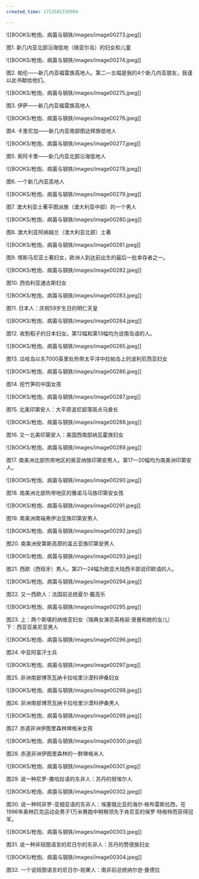 ```yaml
---
created_time: 1713501339904

---
```

 

![[BOOKS/枪炮、病菌与钢铁/images/image00273.jpeg]]

图1. 新几内亚北部沿海低地（锡亚尔岛）的妇女和儿童

  

![[BOOKS/枪炮、病菌与钢铁/images/image00274.jpeg]]

图2. 帕伦——新几内亚福雷族高地人。第二—五幅是我的4个新几内亚朋友，我谨以此书献给他们。　

  

![[BOOKS/枪炮、病菌与钢铁/images/image00275.jpeg]]

图3. 伊萨——新几内亚福雷族高地人　

  

![[BOOKS/枪炮、病菌与钢铁/images/image00276.jpeg]]

图4. 卡里尼加——新几内亚南部图达辉族低地人　

  

![[BOOKS/枪炮、病菌与钢铁/images/image00277.jpeg]]

图5. 索阿卡里——新几内亚北部沿海低地人　

  

![[BOOKS/枪炮、病菌与钢铁/images/image00278.jpeg]]

图6. 一个新几内亚高地人　

  

![[BOOKS/枪炮、病菌与钢铁/images/image00279.jpeg]]

图7. 澳大利亚土著平图派族（澳大利亚中部）的一个男人　

  

![[BOOKS/枪炮、病菌与钢铁/images/image00280.jpeg]]

图8. 澳大利亚阿纳姆兰（澳大利亚北部）土著　

  

![[BOOKS/枪炮、病菌与钢铁/images/image00281.jpeg]]

图9. 塔斯马尼亚土著妇女，欧洲人到达前出生的最后一批幸存者之一。　

  

![[BOOKS/枪炮、病菌与钢铁/images/image00282.jpeg]]

图10. 西伯利亚通古斯妇女　

  

![[BOOKS/枪炮、病菌与钢铁/images/image00283.jpeg]]

图11. 日本人：庆祝59岁生日的明仁天皇　

  

![[BOOKS/枪炮、病菌与钢铁/images/image00284.jpeg]]

图12. 收割稻子的日本妇女。第12幅和第13幅均为说南岛语的人。　

  

![[BOOKS/枪炮、病菌与钢铁/images/image00285.jpeg]]

图13. 瓜哇岛以东7000英里处热带太平洋中拉帕岛上的波利尼西亚妇女　

  

![[BOOKS/枪炮、病菌与钢铁/images/image00286.jpeg]]

图14. 挖竹笋的中国女孩　

  

![[BOOKS/枪炮、病菌与钢铁/images/image00287.jpeg]]

图15. 北美印第安人：大平原波尼部落斑点马酋长　

  

![[BOOKS/枪炮、病菌与钢铁/images/image00288.jpeg]]

图16. 又一北美印第安人：美国西南部纳瓦霍族妇女　

  

![[BOOKS/枪炮、病菌与钢铁/images/image00289.jpeg]]

图17. 南美洲北部热带地区的奥亚纳族印第安男人。第17—20幅均为南美洲印第安人。　

  

![[BOOKS/枪炮、病菌与钢铁/images/image00290.jpeg]]

图18. 南美洲北部热带地区的雅诺马马族印第安女孩　

  

![[BOOKS/枪炮、病菌与钢铁/images/image00291.jpeg]]

图19. 南美洲南端弗伊治亚族印第安男人　

  

![[BOOKS/枪炮、病菌与钢铁/images/image00292.jpeg]]

图20. 南美洲安第斯高原的盖丘亚族印第安男人　

  

![[BOOKS/枪炮、病菌与钢铁/images/image00293.jpeg]]

图21. 西欧（西班牙）男人。第21—24幅为欧亚大陆西半部说印欧语的人。　

  

![[BOOKS/枪炮、病菌与钢铁/images/image00294.jpeg]]

图22. 又一西欧人：法国前总统夏尔·戴高乐　

  

![[BOOKS/枪炮、病菌与钢铁/images/image00295.jpeg]]

图23. 上：两个斯堪的纳维亚妇女（瑞典女演员英格丽·褒曼和她的女儿）  
下：西亚亚美尼亚男人　

  

![[BOOKS/枪炮、病菌与钢铁/images/image00296.jpeg]]

图24. 中亚阿富汗士兵　

  

![[BOOKS/枪炮、病菌与钢铁/images/image00297.jpeg]]

图25. 非洲南部博茨瓦纳卡拉哈里沙漠科伊桑妇女　

  

![[BOOKS/枪炮、病菌与钢铁/images/image00298.jpeg]]

图26. 非洲南部博茨瓦纳卡拉哈里沙漠科伊桑男人　

  

![[BOOKS/枪炮、病菌与钢铁/images/image00299.jpeg]]

图27. 赤道非洲伊图里森林俾格米女孩　

  

![[BOOKS/枪炮、病菌与钢铁/images/image00300.jpeg]]

图28. 赤道非洲伊图里森林的一群俾格米人　

  

![[BOOKS/枪炮、病菌与钢铁/images/image00301.jpeg]]

图29. 说一种尼罗-撒哈拉语的东非人：苏丹的努埃尔人　

  

![[BOOKS/枪炮、病菌与钢铁/images/image00302.jpeg]]

图30. 说一种阿非罗-亚细亚语的东非人：埃塞俄比亚的海尔·格布雷斯拉西，在1996年奥林匹克运动会男子1万米赛跑中稍稍领先于肯尼亚的保罗·特格特而获得冠军。　

  

![[BOOKS/枪炮、病菌与钢铁/images/image00303.jpeg]]

图31. 说一种非班图语言的尼日尔的东非人：苏丹的赞德族妇女　

  

![[BOOKS/枪炮、病菌与钢铁/images/image00304.jpeg]]

图32. 一个说班图语言的尼日尔-刚果人：南非前总统纳尔逊·曼德拉